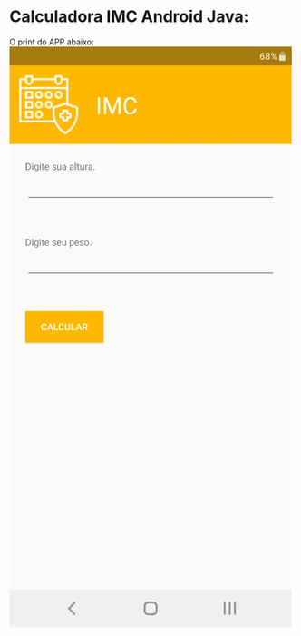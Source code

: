 # Calculadora IMC Android Java: 
O print do APP abaixo:\
![alt text](https://github.com/mark1723/Calculadora-IMC-Java-Android/blob/main/screenshot/screenshot.jpg)
